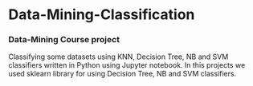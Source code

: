 # Data-Mining-Classification
### Data-Mining Course project
Classifying some datasets using KNN, Decision Tree, NB and SVM classifiers written in Python using Jupyter notebook.
In this projects we used sklearn library for using Decision Tree, NB and SVM classifiers.

